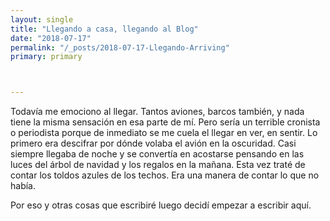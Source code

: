 ```yaml
---
layout: single
title: "Llegando a casa, llegando al Blog"
date: "2018-07-17"
permalink: "/_posts/2018-07-17-Llegando-Arriving"
primary: primary



---
```

Todavía me emociono al llegar. Tantos aviones, barcos también, y nada tiene la misma sensación en esa parte de mí. Pero sería un terrible cronista o periodista porque de inmediato se me cuela el llegar en ver, en sentir. Lo primero era descifrar por dónde volaba el avión en la oscuridad. Casi siempre llegaba de noche y se convertía en acostarse pensando en las luces del árbol de navidad y los regalos en la mañana. Esta vez traté de contar los toldos azules de los techos. Era una manera de contar lo que no había.

Por eso y otras cosas que escribiré luego decidí empezar a escribir aquí.
